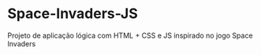 # Space-Invaders-JS
 Projeto de aplicação lógica com HTML + CSS e JS inspirado no jogo Space Invaders
